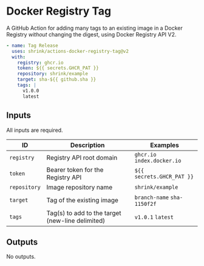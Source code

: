# Docker Registry Tag

A GitHub Action for adding many tags to an existing image in a Docker Registry
_without_ changing the digest, using Docker Registry API V2.

```yaml
- name: Tag Release
  uses: shrink/actions-docker-registry-tag@v2
  with:
    registry: ghcr.io
    token: ${{ secrets.GHCR_PAT }}
    repository: shrink/example
    target: sha-${{ github.sha }}
    tags: |
      v1.0.0
      latest
```

## Inputs

All inputs are required.

| ID  | Description | Examples |
| --- | ----------- | -------- |
| `registry` | Registry API root domain | `ghcr.io` `index.docker.io` |
| `token` | Bearer token for the Registry API | `${{ secrets.GHCR_PAT }}` |
| `repository` | Image repository name | `shrink/example` |
| `target` | Tag of the existing image | `branch-name` `sha-1150f2f` |
| `tags` | Tag(s) to add to the target (new-line delimited) | `v1.0.1` `latest` |

## Outputs

No outputs.
